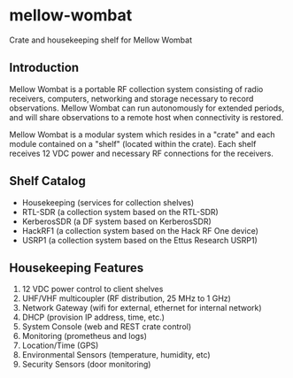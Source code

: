 # mellow-wombat
Crate and housekeeping shelf for Mellow Wombat

## Introduction
Mellow Wombat is a portable RF collection system consisting of radio receivers,
computers, networking and storage necessary to record observations.  Mellow Wombat can run autonomously for extended periods, and will share observations to a remote host when connectivity is restored.

Mellow Wombat is a modular system which resides in a "crate" and each module
contained on a "shelf" (located within the crate).  Each shelf receives 12 VDC
power and necessary RF connections for the receivers.

## Shelf Catalog
+ Housekeeping (services for collection shelves)
+ RTL-SDR (a collection system based on the RTL-SDR)
+ KerberosSDR (a DF system based on KerberosSDR)
+ HackRF1 (a collection system based on the Hack RF One device)
+ USRP1 (a collection system based on the Ettus Research USRP1)

## Housekeeping Features
1. 12 VDC power control to client shelves
1. UHF/VHF multicoupler (RF distribution, 25 MHz to 1 GHz)
1. Network Gateway (wifi for external, ethernet for internal network)
1. DHCP (provision IP address, time, etc.)
1. System Console (web and REST crate control)
1. Monitoring (prometheus and logs)
1. Location/Time (GPS)
1. Environmental Sensors (temperature, humidity, etc)
1. Security Sensors (door monitoring)
